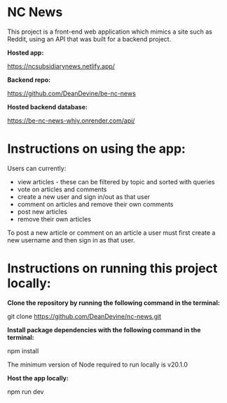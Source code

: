 # NC News

This project is a front-end web application which mimics a site such as Reddit, using an API that was built for a backend project.

**Hosted app:**

https://ncsubsidiarynews.netlify.app/

**Backend repo:**

https://github.com/DeanDevine/be-nc-news

**Hosted backend database:**

https://be-nc-news-whiy.onrender.com/api/

# Instructions on using the app:

Users can currently:

- view articles - these can be filtered by topic and sorted with queries
- vote on articles and comments
- create a new user and sign in/out as that user
- comment on articles and remove their own comments
- post new articles
- remove their own articles

To post a new article or comment on an article a user must first create a new username and then sign in as that user.

# Instructions on running this project locally:

**Clone the repository by running the following command in the terminal:**

git clone https://github.com/DeanDevine/nc-news.git

**Install package dependencies with the following command in the terminal:**

npm install

The minimum version of Node required to run locally is v20.1.0

**Host the app locally:**

npm run dev
